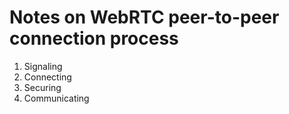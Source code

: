 
# Notes on WebRTC peer-to-peer connection process

1. Signaling
2. Connecting
3. Securing
4. Communicating

